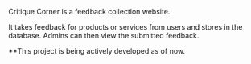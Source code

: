 Critique Corner is a feedback collection website.

It takes feedback for products or services from users and stores in the database. 
Admins can then view the submitted feedback.

**This project is being actively developed as of now. 
